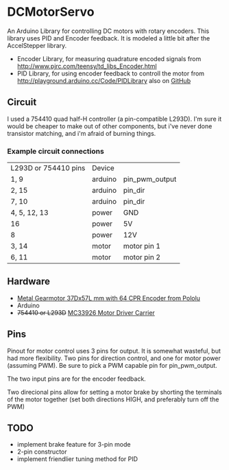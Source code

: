 DCMotorServo
============

An Arduino Library for controlling DC motors with rotary encoders. This library uses PID and Encoder feedback. It is modeled a little bit after the AccelStepper library.

 * Encoder Library, for measuring quadrature encoded signals from http://www.pjrc.com/teensy/td_libs_Encoder.html
 * PID Library, for using encoder feedback to controll the motor from http://playground.arduino.cc/Code/PIDLibrary  also on [GitHub](https://github.com/br3ttb/Arduino-PID-Library)

Circuit
-------
I used a 754410 quad half-H controller (a pin-compatible L293D). I'm sure it would be cheaper to make out of other components, but i've never done transistor matching, and i'm afraid of burning things.

### Example circuit connections
<table>
<tr><td>L293D or 754410 pins</td><td>Device</td><td></td></tr>
<tr><td>1, 9</td><td>arduino</td><td>pin_pwm_output</td></tr>
<tr><td>2, 15</td><td>arduino</td><td>pin_dir</td></tr>
<tr><td>7, 10</td><td>arduino</td><td>pin_dir</td></tr>
<tr><td>4, 5, 12, 13</td><td>power</td><td>GND</td></tr>
<tr><td>16</td><td>power</td><td>5V</td></tr>
<tr><td>8</td><td>power</td><td>12V</td></tr>
<tr><td>3, 14</td><td>motor</td><td>motor pin 1</td></tr>
<tr><td>6, 11</td><td>motor</td><td>motor pin 2</td></tr>
</table>
  
Hardware
--------
 * [Metal Gearmotor 37Dx57L mm with 64 CPR Encoder from Pololu](http://www.pololu.com/catalog/product/1447)
 * Arduino
 * ~~754410 or L293D~~ [MC33926 Motor Driver Carrier](http://www.pololu.com/product/1212)
  
Pins
----
Pinout for motor control uses 3 pins for output. It is somewhat wasteful, but had more flexibility. Two pins for direction control, and one for motor power (assuming PWM).
Be sure to pick a PWM capable pin for pin_pwm_output.

The two input pins are for the encoder feedback.

Two direcional pins allow for setting a motor brake by shorting the terminals of the motor together (set both directions HIGH, and preferably turn off the PWM)
  
TODO
----
 * implement brake feature for 3-pin mode
 * 2-pin constructor
 * implement friendlier tuning method for PID
